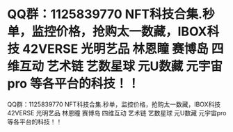 # QQ群：1125839770 NFT科技合集.秒单，监控价格，抢购太一数藏，IBOX科技 42VERSE 光明艺品 林恩瞳  赛博岛 四维互动 艺术链 艺数星球 元U数藏 元宇宙pro 等各平台的科技！！
QQ群：1125839770 NFT科技合集.秒单，监控价格，抢购太一数藏，IBOX科技 42VERSE 光明艺品 林恩瞳  赛博岛 四维互动 艺术链 艺数星球 元U数藏 元宇宙pro 等各平台的科技！！
